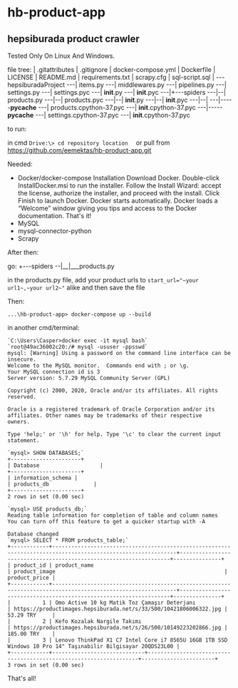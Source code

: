 # hb-product-app
## hepsiburada product crawler

Tested Only On Linux And Windows.

file tree:
|   .gitattributes
|   .gitignore
|   docker-compose.yml
|   Dockerfile
|   LICENSE
|   README.md
|   requirements.txt
|   scrapy.cfg
|   sql-script.sql
|
\---hepsiburadaProject
---|   items.py
---|   middlewares.py
---|   pipelines.py
---|   settings.py
---|   settings.pyc
---|   __init__.py
---|   __init__.pyc
---|+---spiders
---|--|   products.py
---|--|   products.pyc
---|--|   __init__.py
---|--|   __init__.pyc
---|--|
---|--\---__pycache__
---|           products.cpython-37.pyc
---|           __init__.cpython-37.pyc
---|--\---__pycache__
---|       settings.cpython-37.pyc
---|       __init__.cpython-37.pyc


to run:

in cmd
`Drive:\> cd repository location 
`
or pull from https://github.com/eemektas/hb-product-app.git


Needed:

- Docker/docker-compose
   	Installation
   	Download Docker.
   	Double-click InstallDocker.msi to run the installer.
   	Follow the Install Wizard: accept the license, authorize the installer, and proceed with the install.
   	Click Finish to launch Docker.
   	Docker starts automatically.
   	Docker loads a “Welcome” window giving you tips and access to the Docker documentation.
   	That's it!
- MySQL
- mysql-connector-python
- Scrapy


After then:

go: 
+---spiders
--|__|___products.py

in the products.py file, add your product urls to `start_url="~your url1~,~your url2~"` alike and then save the file


Then:


`...\hb-product-app> docker-compose up --build`


in another cmd/terminal:


    
    `C:\Users\Casper>docker exec -it mysql bash`
    `root@49ac36002c20:/# mysql -ususer -ppsswd`
    mysql: [Warning] Using a password on the command line interface can be insecure.
    Welcome to the MySQL monitor.  Commands end with ; or \g.
    Your MySQL connection id is 3
    Server version: 5.7.29 MySQL Community Server (GPL)
    
    Copyright (c) 2000, 2020, Oracle and/or its affiliates. All rights reserved.
    
    Oracle is a registered trademark of Oracle Corporation and/or its
    affiliates. Other names may be trademarks of their respective
    owners.
    
    Type 'help;' or '\h' for help. Type '\c' to clear the current input statement.
    
    `mysql> SHOW DATABASES;`
    +----------------------+
    | Database                   |
    +----------------------+
    | information_schema |
    | products_db              |
    +----------------------+
    2 rows in set (0.00 sec)
    
    `mysql> USE products_db;`
    Reading table information for completion of table and column names
    You can turn off this feature to get a quicker startup with -A
    
    Database changed
    `mysql> SELECT * FROM products_table;`
    +------------+-------------------------------------------------------------------------------------------------------------+-------------------------------------------------------------------+---------------+
    | product_id | product_name                                                                                                | product_image                                                     | product_price |
    +------------+-------------------------------------------------------------------------------------------------------------+-------------------------------------------------------------------+---------------+
    |          1 | Omo Active 10 kg Matik Toz Çamaşır Deterjanı                                                                | https://productimages.hepsiburada.net/s/33/500/10421806006322.jpg | 53.29 TRY     |
    |          2 | Kefo Kozalak Nargile Takımı                                                                                 | https://productimages.hepsiburada.net/s/26/500/10149223202866.jpg | 185.00 TRY    |
    |          3 | Lenovo ThinkPad X1 C7 Intel Core i7 8565U 16GB 1TB SSD Windows 10 Pro 14" Taşınabilir Bilgisayar 20QDS23L00 |
    +------------+-----------------------------+-------------------------------------------------------------------+-----------------------+
    3 rows in set (0.00 sec)
	




That's all!

